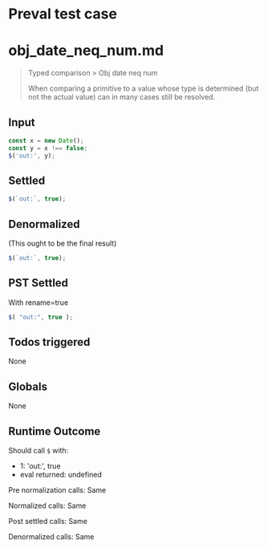 # Preval test case

# obj_date_neq_num.md

> Typed comparison > Obj date neq num
>
> When comparing a primitive to a value whose type is determined (but not the actual value) can in many cases still be resolved.

## Input

`````js filename=intro
const x = new Date();
const y = x !== false;
$('out:', y);
`````


## Settled


`````js filename=intro
$(`out:`, true);
`````


## Denormalized
(This ought to be the final result)

`````js filename=intro
$(`out:`, true);
`````


## PST Settled
With rename=true

`````js filename=intro
$( "out:", true );
`````


## Todos triggered


None


## Globals


None


## Runtime Outcome


Should call `$` with:
 - 1: 'out:', true
 - eval returned: undefined

Pre normalization calls: Same

Normalized calls: Same

Post settled calls: Same

Denormalized calls: Same
